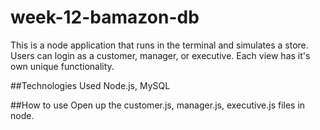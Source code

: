 # week-12-bamazon-db

This is a node application that runs in the terminal and simulates a store. Users can login as a customer, manager, or executive. Each view has it's own unique functionality.

##Technologies Used
Node.js, MySQL

##How to use
Open up the customer.js, manager.js, executive.js files in node. 